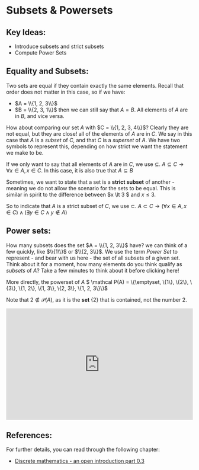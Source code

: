 # Subsets & Powersets

## Key Ideas:
- Introduce subsets and strict subsets
- Compute Power Sets

## Equality and Subsets:
Two sets are equal if they contain exactly the same elements. Recall that order does not matter in this case, so if we have: 
- $A = \\{1, 2, 3\\}$
- $B = \\{2, 3, 1\\}$
then we can still say that $A = B$. All elements of $A$ are in $B$, and vice versa. 

How about comparing our set $A$ with $C = \\{1, 2, 3, 4\\}$? Clearly they are not equal, but they are close! all of the elements of $A$ are in $C$. We say in this case that $A$ is a *subset* of $C$, and that $C$ is a *superset* of $A$. We have two symbols to represent this, depending on how strict we want the statement we make to be. 

If we only want to say that all elements of $A$ are in $C$, we use $\subseteq$. $A \subseteq C \to \forall x \in A, x \in C$. In this case, it is also true that $A \subseteq B$

Sometimes, we want to state that a set is a **strict subset** of another - meaning we do not allow the scenario for the sets to be equal. This is similar in spirit to the difference between $x \lt 3 $ and $x \le 3$.

So to indicate that $A$ is a strict subset of $C$, we use $\subset$. $A \subset C \to (\forall x \in A, x \in C) \land (\exists y \in C \land y \notin A)$

## Power sets:
How many subsets does the set $A = \\{1, 2, 3\\}$ have? we can think of a few quickly, like $\\{1\\}$ or $\\{2, 3\\}$. We use the term *Power Set* to represent - and bear with us here - the set of all subsets of a given set. Think about it for a moment, how many elements do you think qualify as *subsets* of $A$? Take a few minutes to think about it before clicking here!

More directly, the powerset of $A$ $ \mathcal P(A) = \\{\emptyset, \\{1\\}, \\{2\\}, \\{3\\}, \\{1, 2\\}, \\{1, 3\\}, \\{2, 3\\}, \\{1, 2, 3\\}\\}$

Note that $2 \notin \mathcal P(A)$, as it is the **set** {2} that is contained, not the number 2.

<div style="position: relative; padding-bottom: 59.73451327433629%; height: 0;"><iframe src="https://youtube.com/embed/t_SpZRpj7Y4" frameborder="0" webkitallowfullscreen mozallowfullscreen allowfullscreen style="position: absolute; top: 0; left: 0; width: 100%; height: 100%;"></iframe></div>

## References:
For further details, you can read through the following chapter:
- [Discrete mathematics - an open introduction part 0.3](http://discrete.openmathbooks.org/dmoi3/sec_intro-sets.html)
